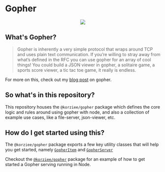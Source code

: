 # Gopher

<p align="center">
  <img src="https://media.giphy.com/media/F0uUtL7lmALCM/giphy.gif">
</p>

## What's Gopher?

> Gopher is inherently a very simple protocol that wraps around TCP and uses plain text communication. If you’re willing to stray away from what’s defined in the RFC you can use gopher for an array of cool things! You could build a JSON viewer in gopher, a solitaire game, a sports score viewer, a tic tac toe game, it really is endless.

For more on this, check out my [blog post](https://www.koryporter.com/2019/08/04/gopher-the-father-of-the-world-wide-web) on gopher.

## So what's in this repository?

This repository houses the `@korziee/gopher` package which defines the core logic and rules around using gopher with node, and also a collection of example use cases, like a file-server, json-viewer, etc.

## How do I get started using this?

The `@korziee/gopher` package exports a few key utility classes that will help you get started, namely [`GopherItem`](https://korziee.github.io/gopher/classes/_index_.gopheritem.html) and [`GopherServer`](https://korziee.github.io/gopher/classes/_index_.gopherserver.html)

Checkout the [`@korziee/gopher`](./packages/gopher/README.md) package for an example of how to get started a Gopher serving running in Node.
